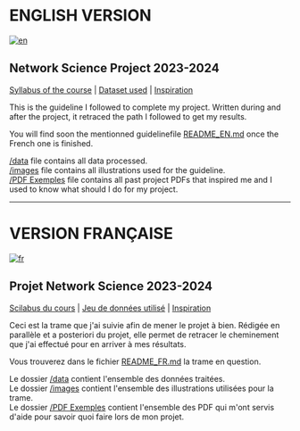 # ENGLISH VERSION
[![en](https://img.shields.io/badge/README-English-red.svg)](README_EN.md)

## Network Science Project 2023-2024
[Syllabus of the course](https://en.didattica.unipd.it/off/2023/LM/IN/IN2371/002PD/INP9087851/N0) | [Dataset used](https://www.kaggle.com/datasets/matthieugimbert/french-bakery-daily-sales) | [Inspiration](PDF%20Exemples/2019%20IP%20noodle%20spaghetti%20(full%20project).pdf)

This is the guideline I followed to complete my project. Written during and after the project, it retraced the path I followed to get my results.

You will find soon the mentionned guidelinefile [README_EN.md](README_EN.md) once the French one is finished. 

[/data](/data/) file contains all data processed.\
[/images](/images) file contains all illustrations used for the guideline.\
[/PDF Exemples](/PDF%20Exemples/) file contains all past project PDFs that inspired me and I used to know what should I do for my project.

___

# VERSION FRANÇAISE
[![fr](https://img.shields.io/badge/README-Français-red.svg)](README_FR.md)

## Projet Network Science 2023-2024
[Scilabus du cours](https://en.didattica.unipd.it/off/2023/LM/IN/IN2371/002PD/INP9087851/N0) | [Jeu de données utilisé](https://www.kaggle.com/datasets/matthieugimbert/french-bakery-daily-sales) | [Inspiration](PDF%20Exemples/2019%20IP%20noodle%20spaghetti%20(full%20project).pdf)

Ceci est la trame que j'ai suivie afin de mener le projet à bien. Rédigée en parallèle et a posteriori du projet, elle permet de retracer le cheminement que j'ai effectué pour en arriver à mes résultats.

Vous trouverez dans le fichier [README_FR.md](README_FR.md) la trame en question.

Le dossier [/data](/data/) contient l'ensemble des données traitées.\
Le dossier [/images](/images) contient l'ensemble des illustrations utilisées pour la trame.\
Le dossier [/PDF Exemples](/PDF%20Exemples/) contient l'ensemble des PDF qui m'ont servis d'aide pour savoir quoi faire lors de mon projet.
